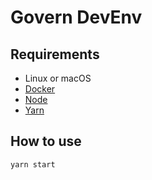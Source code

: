 # Govern DevEnv

## Requirements

- Linux or macOS
- [Docker](https://www.docker.com/)
- [Node](https://nodejs.org/en/)
- [Yarn](https://yarnpkg.com/)

## How to use

```console
yarn start
```
